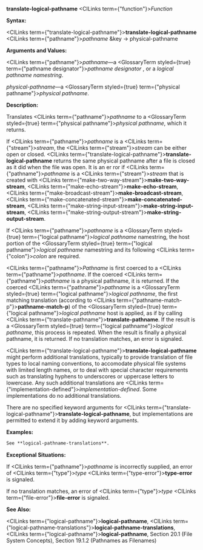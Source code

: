 **translate-logical-pathname** <ClLinks  term={"function"}><i>Function</i></ClLinks> 



**Syntax:** 



<ClLinks  term={"translate-logical-pathname"}><b>translate-logical-pathname</b></ClLinks> <ClLinks  term={"pathname"}><i>pathname</i></ClLinks> &amp;key → physical-pathname 



**Arguments and Values:** 



<ClLinks  term={"pathname"}><i>pathname</i></ClLinks>—a <GlossaryTerm styled={true} term={"pathname designator"}><i>pathname designator</i></GlossaryTerm> , or a *logical pathname namestring*. 



*physical-pathname*—a <GlossaryTerm styled={true} term={"physical pathname"}><i>physical pathname</i></GlossaryTerm>. 



**Description:** 



Translates <ClLinks  term={"pathname"}><i>pathname</i></ClLinks> to a <GlossaryTerm styled={true} term={"physical pathname"}><i>physical pathname</i></GlossaryTerm>, which it returns. 



If <ClLinks  term={"pathname"}><i>pathname</i></ClLinks> is a <ClLinks  term={"stream"}><i>stream</i></ClLinks>, the <ClLinks  term={"stream"}><i>stream</i></ClLinks> can be either open or closed. <ClLinks  term={"translate-logical-pathname"}><b>translate-logical-pathname</b></ClLinks> returns the same physical pathname after a file is closed as it did when the file was open. It is an er ror if <ClLinks  term={"pathname"}><i>pathname</i></ClLinks> is a <ClLinks  term={"stream"}><i>stream</i></ClLinks> that is created with <ClLinks  term={"make-two-way-stream"}><b>make-two-way-stream</b></ClLinks>, <ClLinks  term={"make-echo-stream"}><b>make-echo-stream</b></ClLinks>, <ClLinks  term={"make-broadcast-stream"}><b>make-broadcast-stream</b></ClLinks>, <ClLinks  term={"make-concatenated-stream"}><b>make-concatenated-stream</b></ClLinks>, <ClLinks  term={"make-string-input-stream"}><b>make-string-input-stream</b></ClLinks>, <ClLinks  term={"make-string-output-stream"}><b>make-string-output-stream</b></ClLinks>. 



If <ClLinks  term={"pathname"}><i>pathname</i></ClLinks> is a <GlossaryTerm styled={true} term={"logical pathname"}><i>logical pathname</i></GlossaryTerm> namestring, the host portion of the <GlossaryTerm styled={true} term={"logical pathname"}><i>logical pathname</i></GlossaryTerm> namestring and its following <ClLinks  term={"colon"}><i>colon</i></ClLinks> are required. 



<ClLinks  term={"pathname"}><i>Pathname</i></ClLinks> is first coerced to a <ClLinks  term={"pathname"}><i>pathname</i></ClLinks>. If the coerced <ClLinks  term={"pathname"}><i>pathname</i></ClLinks> is a physical pathname, it is returned. If the coerced <ClLinks  term={"pathname"}><i>pathname</i></ClLinks> is a <GlossaryTerm styled={true} term={"logical pathname"}><i>logical pathname</i></GlossaryTerm>, the first matching translation (according to <ClLinks  term={"pathname-match-p"}><b>pathname-match-p</b></ClLinks>) of the <GlossaryTerm styled={true} term={"logical pathname"}><i>logical pathname</i></GlossaryTerm> host is applied, as if by calling <ClLinks  term={"translate-pathname"}><b>translate-pathname</b></ClLinks>. If the result is a <GlossaryTerm styled={true} term={"logical pathname"}><i>logical pathname</i></GlossaryTerm>, this process is repeated. When the result is finally a physical pathname, it is returned. If no translation matches, an error is signaled. 



<ClLinks  term={"translate-logical-pathname"}><b>translate-logical-pathname</b></ClLinks> might perform additional translations, typically to provide translation of file types to local naming conventions, to accomodate physical file systems with limited length names, or to deal with special character requirements such as translating hyphens to underscores or uppercase letters to lowercase. Any such additional translations are <ClLinks  term={"implementation-defined"}><i>implementation-defined</i></ClLinks>. Some implementations do no additional translations. 



There are no specified keyword arguments for <ClLinks  term={"translate-logical-pathname"}><b>translate-logical-pathname</b></ClLinks>, but implementations are permitted to extend it by adding keyword arguments. 



**Examples:**
```lisp
See **logical-pathname-translations**. 
```
**Exceptional Situations:** 



If <ClLinks  term={"pathname"}><i>pathname</i></ClLinks> is incorrectly supplied, an error of <ClLinks  term={"type"}><i>type</i></ClLinks> <ClLinks  term={"type-error"}><b>type-error</b></ClLinks> is signaled. 



If no translation matches, an error of <ClLinks  term={"type"}><i>type</i></ClLinks> <ClLinks  term={"file-error"}><b>file-error</b></ClLinks> is signaled. 







 



 



**See Also:** 



<ClLinks  term={"logical-pathname"}><b>logical-pathname</b></ClLinks>, <ClLinks  term={"logical-pathname-translations"}><b>logical-pathname-translations</b></ClLinks>, <ClLinks  term={"logical-pathname"}><b>logical-pathname</b></ClLinks>, Section 20.1 (File System Concepts), Section 19.1.2 (Pathnames as Filenames) 



